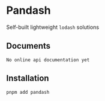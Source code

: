 # Pandash

Self-built lightweight `lodash` solutions

## Documents

`No online api documentation yet`

## Installation

```bash
pnpm add pandash
```
